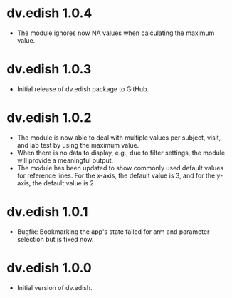 # dv.edish 1.0.4

- The module ignores now NA values when calculating the maximum value.

# dv.edish 1.0.3

- Initial release of dv.edish package to GitHub.

# dv.edish 1.0.2

- The module is now able to deal with multiple values per subject, visit, and lab test by using the maximum value.
- When there is no data to display, e.g., due to filter settings, the module will provide a meaningful output.
- The module has been updated to show commonly used default values for reference lines. For the x-axis, the default value is 3, and for the y-axis, the default value is 2.


# dv.edish 1.0.1

- Bugfix: Bookmarking the app's state failed for arm and parameter selection but is fixed now.

# dv.edish 1.0.0

- Initial version of dv.edish.
